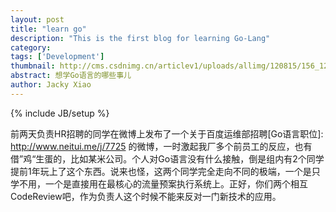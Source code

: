 ```yaml
---
layout: post
title: "learn go"
description: "This is the first blog for learning Go-Lang"
category:
tags: ['Development']
thumbnail: http://cms.csdnimg.cn/articlev1/uploads/allimg/120815/156_120815154157_1.png
abstract: 想学Go语言的哪些事儿
author: Jacky Xiao
---
```

{% include JB/setup %}

前两天负责HR招聘的同学在微博上发布了一个关于百度运维部招聘[Go语言职位]: http://www.neitui.me/j/7725 的微博，一时激起我厂多个前员工的反应，也有借”鸡“生蛋的，比如某米公司。个人对Go语言没有什么接触，倒是组内有2个同学提前1年玩上了这个东西。说来也怪，这两个同学完全走向不同的极端，一个是只学不用，一个是直接用在最核心的流量预案执行系统上。正好，你们两个相互CodeReview吧，作为负责人这个时候不能来反对一门新技术的应用。


